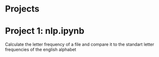 # Projects

# Project 1: nlp.ipynb
Calculate the letter frequency of a file and compare it to the standart letter frequencies of the english alphabet
